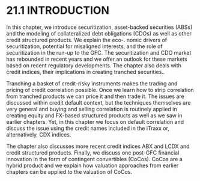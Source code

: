 # 21.1 INTRODUCTION  

In this chapter, we introduce securitization, asset-backed securities (ABSs) and the modeling of collateralized debt obligations (CDOs) as well as other credit structured products. We explain the eco-. nomic drivers of securitization, potential for misaligned interests, and the role of securitization in the run-up to the GFC. The securitization and CDO market has rebounded in recent years and we offer an outlook for these markets based on recent regulatory developments. The chapter also deals with credit indices, their implications in creating tranched securities..  

Tranching a basket of credit-risky instruments makes the trading and pricing of credit correlation possible. Once we learn how to strip correlation from tranched products we can price it and then trade it. The issues are discussed within credit default context, but the techniques themselves are very general and buying and selling correlation is routinely applied in creating equity and FX-based structured products as well as we saw in earlier chapters. Yet, in this chapter we focus on default correlation and discuss the issue using the credit names included in the iTraxx or, alternatively, CDX indices.  

The chapter also discusses more recent credit indices ABX and LCDX and credit structured products. Finally, we discuss one post-GFC financial innovation in the form of contingent convertibles (CoCos). CoCos are a hybrid product and we explain how valuation approaches from earlier chapters can be applied to the valuation of CoCos.  
